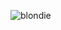 ![blondie](https://cloud.githubusercontent.com/assets/9053984/15127213/f64b0896-1635-11e6-888a-70f66c345086.png)
